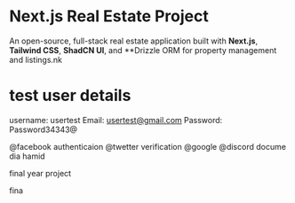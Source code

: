 # Next.js Real Estate Project
An open-source, full-stack real estate application built with **Next.js**, **Tailwind CSS**, **ShadCN UI**, and **Drizzle ORM for property management and listings.nk



# test user details
username: usertest
Email: usertest@gmail.com
Password: Password34343@

@facebook authenticaion
@twetter verification 
@google
@discord
docume
dia
hamid

final year project 

fina